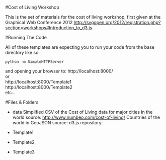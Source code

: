 
#Cost of Living Workshop

This is the set of materials for the cost of living workshop, first given at the Graphical Web Conference 2012
http://svgopen.org/2012/registration.php?section=workshops#Introduction_to_d3.js

#Running The Code

All of these templates are expecting you to run your code from the base directory like so:
```
python -m SimpleHTTPServer
```
and opening your browser to:
http://localhost:8000/  
or  
http://localhost:8000/Template1  
http://localhost:8000/Template2  
etc...

#Files & Folders

* data
    Simplified CSV of the Cost of Living data for major cities in the world
        source: http://www.numbeo.com/cost-of-living/
    Countries of the world in GeoJSON
        source: d3.js repository:


* Template1
    
* Template2

* Template3

